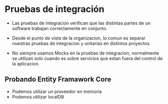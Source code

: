 # Pruebas de integración

 - Las pruebas de integracion verifican que las distintas
 partes de un software trabajan correctamente en conjunto.

 - Desde el punto de vista de la organizacion, lo comun
 es separar nuestras pruebas de integracion y unitarias
 en distintos proyectos.

 - No siempre usamos Mocks en la pruebas de integracion,
 normalmente se utilizan solo cuando es sobre servicios
 que estan fuera del control de la aplicacion.

 ## Probando Entity Framawork Core

 - Podemos utilizar un proveedor en memoria
 - Podemos utilizar localDB